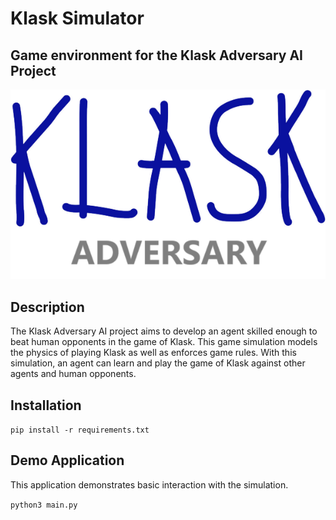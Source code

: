# Klask Simulator
## Game environment for the Klask Adversary AI Project

![alt text](images/KLASK_ADVERSARY_LOGO.png)

## Description
The Klask Adversary AI project aims to develop an agent skilled enough to beat human opponents in the game of Klask. This game simulation models the physics of playing Klask as well as enforces game rules. With this simulation, an agent can learn and play the game of Klask against other agents and human opponents. 

## Installation
`pip install -r requirements.txt`

## Demo Application
This application demonstrates basic interaction with the simulation.

`python3 main.py`
